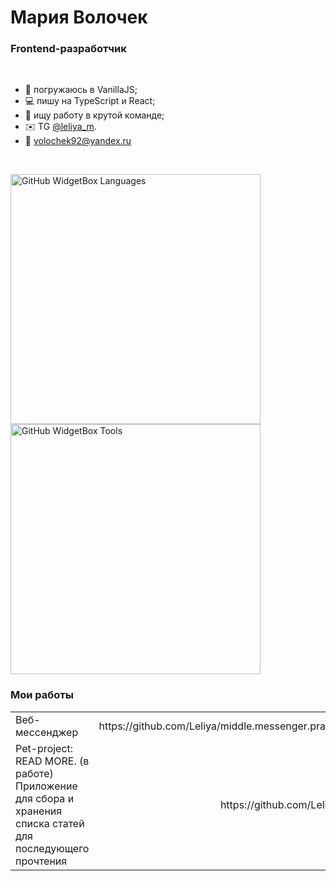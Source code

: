 # Мария Волочек 

### Frontend-разработчик

<br/>

- 📓 погружаюсь в VanillaJS;  
- 💻 пишу на TypeScript и React;  
- 👫 ищу работу в крутой команде;  
- ✉️ TG [@leliya_m](https://t.me/leliya_m).  
- 📧 [volochek92@yandex.ru](mailto:volochek92@yandex.ru) 
<br/>
   
<img src="https://github-widgetbox.vercel.app/api/skills?languages=js,ts,react,express,html,css,sass&includeNames=true" alt="GitHub WidgetBox Languages" width="400px" /><img src="https://github-widgetbox.vercel.app/api/skills?tools=git,docker,npm,webpack,mongodb,nodejs,nginx&includeNames=true" alt="GitHub WidgetBox Tools" width="400px" />

### Мои работы

<table display="table">
  <tbody>
    <tr>
      <td>Веб-мессенджер</td>
      <td align="right">https://github.com/Leliya/middle.messenger.praktikum.yandex</td>
    </tr>
    <tr>
      <td>Pet-project: READ MORE. (в работе) <br/>
         Приложение для сбора и хранения списка статей для последующего прочтения</td>
      <td align="right">https://github.com/Leliya/read-more</td>
    </tr>
  </tbody>
</table>
<br/>
<br/>


